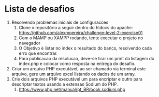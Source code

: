 # Lista de desafios

1. Resolvendo problemas iniciais de configuracoes
   1. Clone o repositório a seguir dentro do htdocs do apache: https://github.com/alexmpereira/challenge-level-2-exercise01
   2. Com o MAMP ou XAMPP rodando, tente executar o projeto no navegador
   3. O Objetivo é listar no index o resultado do banco, resolvendo cada erro que encontrar.
   4. Para publicacao da resolucao, deve-se tirar um print da listagem do index.php e colocar como resposta na entrega do desafio.
2. Criar um arquivo PHP executável, ao ser chamado via terminal este arquivo, gere um arquivo excel listando os dados de um array.
3. Crie dois arquivos PHP executável um para encriptar e outro para descriptar textos usando a extensao Sodium do PHP.
   1. https://www.php.net/manual/pt_BR/book.sodium.php